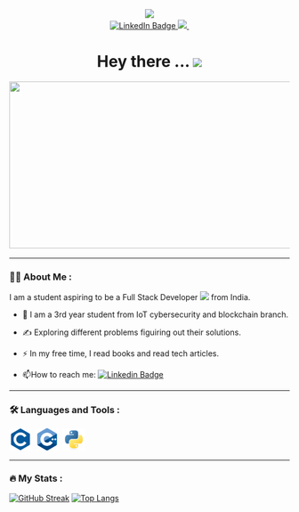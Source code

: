 <div id="header" align="center">
  <img src="https://media.giphy.com/media/M9gbBd9nbDrOTu1Mqx/giphy.gif" width="100"/>
</div>
<div id="badges" align="center">
  <a href="https://www.linkedin.com/in/paras143soni/">
    <img src="https://img.shields.io/badge/LinkedIn-blue?style=for-the-badge&logo=linkedin&logoColor=white" alt="LinkedIn Badge"/>
  </a>
  <a href="https://linktr.ee/paras143soni">
    <img src="https://img.shields.io/badge/LinkTree-green?style=for-the-badge&logo=linktree&logoColor=green%22%20alt=%22linktree%20Badge"/>
  </a>
  <img src="https://komarev.com/ghpvc/?username=paras-soni&style=flat-square&color=blue" alt=""/>
  <h1>
  Hey there ...
  <img src="https://media.giphy.com/media/hvRJCLFzcasrR4ia7z/giphy.gif" width="30px"/>
</h1>
</div>

<div align="center">
  <img src="https://media.giphy.com/media/dWesBcTLavkZuG35MI/giphy.gif" width="600" height="300"/>
</div>

---

### :man_technologist: About Me :
I am a student aspiring to be a Full Stack Developer <img src="https://media.giphy.com/media/WUlplcMpOCEmTGBtBW/giphy.gif" width="30"> from India. 

- :telescope: I am a 3rd year student from IoT cybersecurity and blockchain branch.
  
- :writing_hand: Exploring different problems figuiring out their solutions.

- :zap: In my free time, I read books and read tech articles.

- :mailbox:How to reach me: [![Linkedin Badge](https://img.shields.io/badge/-LinkedIn-blue?style=flat&logo=Linkedin&logoColor=white)](https://www.linkedin.com/in/paras143soni/)

---

### :hammer_and_wrench: Languages and Tools :
<div>
  <img src="https://github.com/devicons/devicon/blob/master/icons/c/c-plain.svg" title="C" alt="C" width="40" height="40"/>&nbsp;
  <img src="https://github.com/devicons/devicon/blob/master/icons/cplusplus/cplusplus-original.svg" title="C++" alt="C++" width="40" height="40"/>&nbsp;
  <img src="https://github.com/devicons/devicon/blob/master/icons/python/python-original.svg" title="Python" alt="Python" width="40" height="40"/>&nbsp;
</div>

---

### :fire: My Stats :

  [![GitHub Streak](http://github-readme-streak-stats.herokuapp.com?user=paras-soni&theme=dark&background=000000)](https://git.io/streak-stats)
  [![Top Langs](https://github-readme-stats.vercel.app/api/top-langs/?username=paras-soni&layout=compact&theme=vision-friendly-dark)](https://github.com/paras-soni/github-readme-stats)

